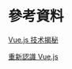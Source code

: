 # 參考資料

[Vue.js 技术揭秘](https://ustbhuangyi.github.io/vue-analysis/)

[重新認識 Vue.js](https://book.vue.tw)
